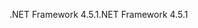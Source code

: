 <span data-ttu-id="04a3b-101">.NET Framework 4.5.1</span><span class="sxs-lookup"><span data-stu-id="04a3b-101">.NET Framework 4.5.1</span></span>